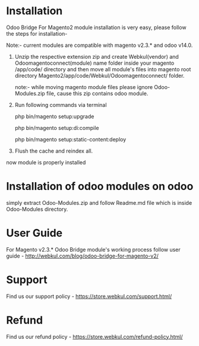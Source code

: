 # Installation

Odoo Bridge For Magento2 module installation is very easy, please follow the steps for installation-

Note:- current modules are compatible with magento v2.3.* and odoo v14.0.

1. Unzip the respective extension zip and create Webkul(vendor) and Odoomagentoconnect(module) name folder inside your magento /app/code/ directory and then move all module's files into magento root directory Magento2/app/code/Webkul/Odoomagentoconnect/ folder.

    note:- while moving magento module files please ignore Odoo-Modules.zip file, cause this zip contains odoo module.

2. Run following commands via terminal
    
    php bin/magento setup:upgrade

    php bin/magento setup:di:compile

    php bin/magento setup:static-content:deploy
    

3. Flush the cache and reindex all.

now module is properly installed

# Installation of odoo modules on odoo

simply extract Odoo-Modules.zip and follow Readme.md file which is inside Odoo-Modules directory.

# User Guide

For Magento v2.3.* Odoo Bridge module's working process follow user guide - http://webkul.com/blog/odoo-bridge-for-magento-v2/
    
# Support

Find us our support policy - https://store.webkul.com/support.html/

# Refund

Find us our refund policy - https://store.webkul.com/refund-policy.html/
